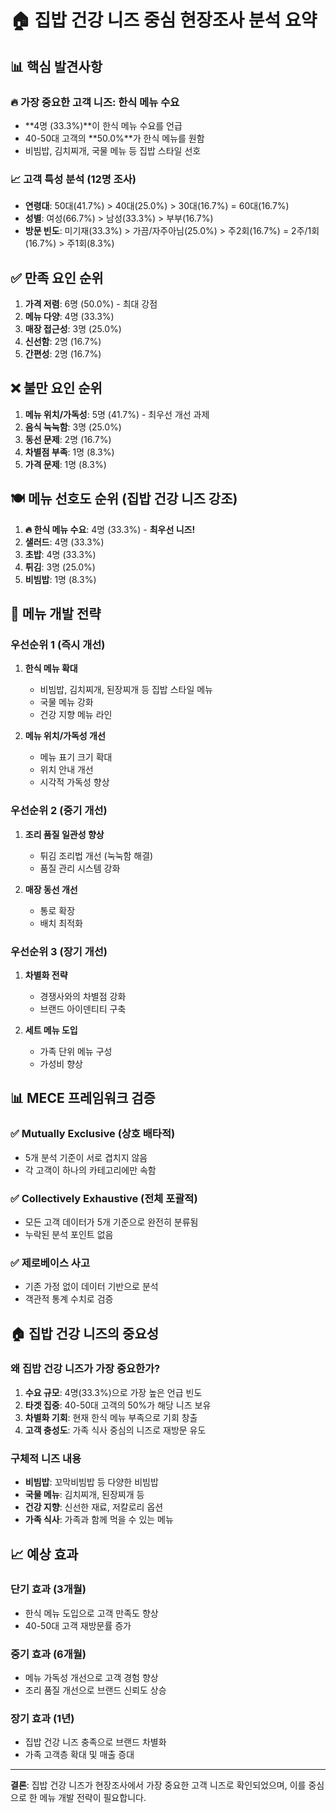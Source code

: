 # 🏠 집밥 건강 니즈 중심 현장조사 분석 요약

## 📊 핵심 발견사항

### 🔥 가장 중요한 고객 니즈: 한식 메뉴 수요
- **4명 (33.3%)**이 한식 메뉴 수요를 언급
- 40-50대 고객의 **50.0%**가 한식 메뉴를 원함
- 비빔밥, 김치찌개, 국물 메뉴 등 집밥 스타일 선호

### 📈 고객 특성 분석 (12명 조사)
- **연령대**: 50대(41.7%) > 40대(25.0%) > 30대(16.7%) = 60대(16.7%)
- **성별**: 여성(66.7%) > 남성(33.3%) > 부부(16.7%)
- **방문 빈도**: 미기재(33.3%) > 가끔/자주아님(25.0%) > 주2회(16.7%) = 2주/1회(16.7%) > 주1회(8.3%)

## ✅ 만족 요인 순위
1. **가격 저렴**: 6명 (50.0%) - 최대 강점
2. **메뉴 다양**: 4명 (33.3%)
3. **매장 접근성**: 3명 (25.0%)
4. **신선함**: 2명 (16.7%)
5. **간편성**: 2명 (16.7%)

## ❌ 불만 요인 순위
1. **메뉴 위치/가독성**: 5명 (41.7%) - 최우선 개선 과제
2. **음식 눅눅함**: 3명 (25.0%)
3. **동선 문제**: 2명 (16.7%)
4. **차별점 부족**: 1명 (8.3%)
5. **가격 문제**: 1명 (8.3%)

## 🍽️ 메뉴 선호도 순위 (집밥 건강 니즈 강조)
1. **🔥 한식 메뉴 수요**: 4명 (33.3%) - **최우선 니즈!**
2. **샐러드**: 4명 (33.3%)
3. **초밥**: 4명 (33.3%)
4. **튀김**: 3명 (25.0%)
5. **비빔밥**: 1명 (8.3%)

## 🎯 메뉴 개발 전략

### 우선순위 1 (즉시 개선)
1. **한식 메뉴 확대**
   - 비빔밥, 김치찌개, 된장찌개 등 집밥 스타일 메뉴
   - 국물 메뉴 강화
   - 건강 지향 메뉴 라인

2. **메뉴 위치/가독성 개선**
   - 메뉴 표기 크기 확대
   - 위치 안내 개선
   - 시각적 가독성 향상

### 우선순위 2 (중기 개선)
1. **조리 품질 일관성 향상**
   - 튀김 조리법 개선 (눅눅함 해결)
   - 품질 관리 시스템 강화

2. **매장 동선 개선**
   - 통로 확장
   - 배치 최적화

### 우선순위 3 (장기 개선)
1. **차별화 전략**
   - 경쟁사와의 차별점 강화
   - 브랜드 아이덴티티 구축

2. **세트 메뉴 도입**
   - 가족 단위 메뉴 구성
   - 가성비 향상

## 📊 MECE 프레임워크 검증

### ✅ Mutually Exclusive (상호 배타적)
- 5개 분석 기준이 서로 겹치지 않음
- 각 고객이 하나의 카테고리에만 속함

### ✅ Collectively Exhaustive (전체 포괄적)
- 모든 고객 데이터가 5개 기준으로 완전히 분류됨
- 누락된 분석 포인트 없음

### ✅ 제로베이스 사고
- 기존 가정 없이 데이터 기반으로 분석
- 객관적 통계 수치로 검증

## 🏠 집밥 건강 니즈의 중요성

### 왜 집밥 건강 니즈가 가장 중요한가?
1. **수요 규모**: 4명(33.3%)으로 가장 높은 언급 빈도
2. **타겟 집중**: 40-50대 고객의 50%가 해당 니즈 보유
3. **차별화 기회**: 현재 한식 메뉴 부족으로 기회 창출
4. **고객 충성도**: 가족 식사 중심의 니즈로 재방문 유도

### 구체적 니즈 내용
- **비빔밥**: 꼬막비빔밥 등 다양한 비빔밥
- **국물 메뉴**: 김치찌개, 된장찌개 등
- **건강 지향**: 신선한 재료, 저칼로리 옵션
- **가족 식사**: 가족과 함께 먹을 수 있는 메뉴

## 📈 예상 효과

### 단기 효과 (3개월)
- 한식 메뉴 도입으로 고객 만족도 향상
- 40-50대 고객 재방문률 증가

### 중기 효과 (6개월)
- 메뉴 가독성 개선으로 고객 경험 향상
- 조리 품질 개선으로 브랜드 신뢰도 상승

### 장기 효과 (1년)
- 집밥 건강 니즈 충족으로 브랜드 차별화
- 가족 고객층 확대 및 매출 증대

---

**결론**: 집밥 건강 니즈가 현장조사에서 가장 중요한 고객 니즈로 확인되었으며, 이를 중심으로 한 메뉴 개발 전략이 필요합니다.
